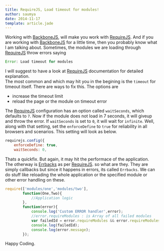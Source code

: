 ```yaml
---
title: RequireJS, Load timeout for modules!
author: saumya
date: 2014-11-17
template: article.jade
---
```


Working with [BackboneJS][3], will make you work with [RequireJS][4]. And if you are working with [BackboneJS][3] for a little time, then you probably know what I am talking about. Sometimes, the modules we are loading through [RequireJS][4] throw errors saying
```javascript
Error: Load timeout for modules
```     
I will suggest to have a look at [RequireJS][2] documentation for detailed explanation.     
The most common and which may hit you in the begining is the `timeout` for timeout itself. There are ways to fix this. The options are
- increase the timeout limit
- reload the page or the module on timeout error

The [RequireJS][4] configuration has an option called `waitSeconds`, which defaults to `7`. Now if the module does not load in 7 seconds, it will giveup and throw the error. If `waitSeconds` is set to `0`, it will wait for `infinite`. Well, along with that setting, set the `enforceDefine` to `true` for reliability in all browsers and scenarios. This setting will look as below.
```javascript
requirejs.config({
    enforceDefine: true,
    waitSeconds: 0,
```
Thats a quickfix. But again, it may hit the performace of the application.      
The otherway is [Errbacks][1] as per [RequireJS][4]. so what are they. They are simply callbacks but since it happens in errors, its called `Errbacks`. We can do stuff like reloading the whole application or the specified module or other error handling on these.
```javascript
require(['modules/one','modules/two'],
       	function(One,Two){
			//Application logic
		},
        function(error){
            console.log('Custom ERROR handler',error);
            //error.requireModules : is Array of all failed modules
            var failedId = error.requireModules && error.requireModules[0];
            console.log(failedId);
            console.log(error.message);
        });
```



Happy Coding.












[1]: http://requirejs.org/docs/api.html#errbacks
[2]: http://requirejs.org/docs/errors.html
[3]: http://backbonejs.org/
[4]: http://requirejs.org/




